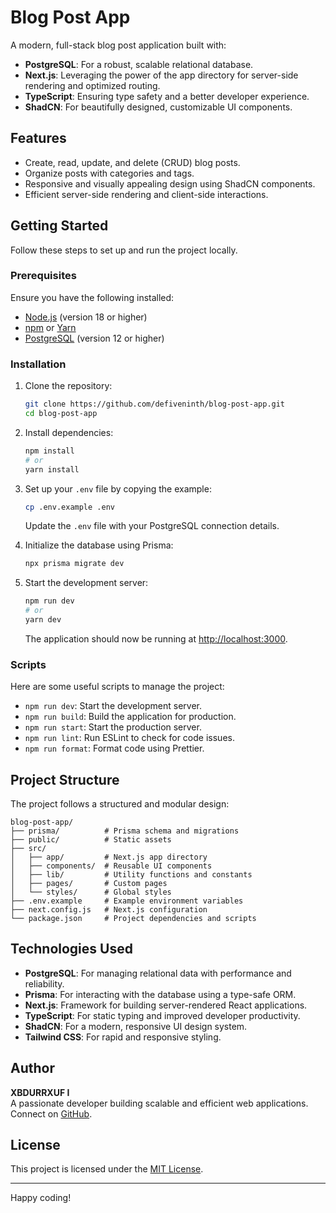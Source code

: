 # Blog Post App

A modern, full-stack blog post application built with:

- **PostgreSQL**: For a robust, scalable relational database.
- **Next.js**: Leveraging the power of the app directory for server-side rendering and optimized routing.
- **TypeScript**: Ensuring type safety and a better developer experience.
- **ShadCN**: For beautifully designed, customizable UI components.

## Features

- Create, read, update, and delete (CRUD) blog posts.
- Organize posts with categories and tags.
- Responsive and visually appealing design using ShadCN components.
- Efficient server-side rendering and client-side interactions.

## Getting Started

Follow these steps to set up and run the project locally.

### Prerequisites

Ensure you have the following installed:

- [Node.js](https://nodejs.org/) (version 18 or higher)
- [npm](https://www.npmjs.com/) or [Yarn](https://yarnpkg.com/)
- [PostgreSQL](https://www.postgresql.org/) (version 12 or higher)

### Installation

1. Clone the repository:

   ```bash
   git clone https://github.com/defiveninth/blog-post-app.git
   cd blog-post-app
   ```

2. Install dependencies:

   ```bash
   npm install
   # or
   yarn install
   ```

3. Set up your `.env` file by copying the example:

   ```bash
   cp .env.example .env
   ```

   Update the `.env` file with your PostgreSQL connection details.

4. Initialize the database using Prisma:

   ```bash
   npx prisma migrate dev
   ```

5. Start the development server:

   ```bash
   npm run dev
   # or
   yarn dev
   ```

   The application should now be running at [http://localhost:3000](http://localhost:3000).

### Scripts

Here are some useful scripts to manage the project:

- `npm run dev`: Start the development server.
- `npm run build`: Build the application for production.
- `npm run start`: Start the production server.
- `npm run lint`: Run ESLint to check for code issues.
- `npm run format`: Format code using Prettier.

## Project Structure

The project follows a structured and modular design:

```
blog-post-app/
├── prisma/          # Prisma schema and migrations
├── public/          # Static assets
├── src/
│   ├── app/         # Next.js app directory
│   ├── components/  # Reusable UI components
│   ├── lib/         # Utility functions and constants
│   ├── pages/       # Custom pages
│   └── styles/      # Global styles
├── .env.example     # Example environment variables
├── next.config.js   # Next.js configuration
└── package.json     # Project dependencies and scripts
```

## Technologies Used

- **PostgreSQL**: For managing relational data with performance and reliability.
- **Prisma**: For interacting with the database using a type-safe ORM.
- **Next.js**: Framework for building server-rendered React applications.
- **TypeScript**: For static typing and improved developer productivity.
- **ShadCN**: For a modern, responsive UI design system.
- **Tailwind CSS**: For rapid and responsive styling.

## Author

**XBDURRXUF I**  
A passionate developer building scalable and efficient web applications. Connect on [GitHub](https://github.com/defiveninth).

## License

This project is licensed under the [MIT License](LICENSE).

---

Happy coding!


